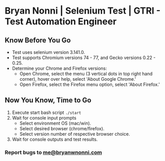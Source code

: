 # Bryan Nonni | Selenium Test | GTRI - Test Automation Engineer

## Know Before You Go 
* Test uses selenium version 3.141.0.
* Test supports Chromium versions 74 - 77, and Gecko versions 0.22 - 0.25.
* Determine your Chrome and Firefox versions:
     - Open Chrome, select the menu (3 vertical dots in top right hand corner), hover over help, select 'About Google Chrome.'
     - Open Firefox, select the Firefox menu option, select 'About Firefox.'

## Now You Know, Time to Go
1. Execute start bash script `./start`
2. Wait for console input prompts
     - Select environment OS (mac/win).
     - Select desired browser (chrome/firefox).
     - Select version number of respective browser choice.
3. Wait for console outputs and test results.

### Report bugs to [me@bryanwnonni.com](mailto:me@bryanwnonni.com)